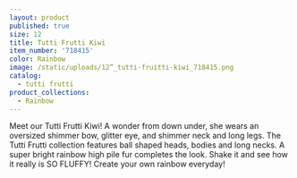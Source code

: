 ```yaml
---
layout: product
published: true
size: 12
title: Tutti Frutti Kiwi
item_number: '718415'
color: Rainbow
image: /static/uploads/12”_tutti-fruitti-kiwi_718415.png
catalog:
  - tutti frutti
product_collections:
  - Rainbow
---
```

Meet our Tutti Frutti Kiwi! A wonder from down under, she wears an oversized shimmer bow, glitter eye, and shimmer neck and long legs. The Tutti Frutti collection features ball shaped heads, bodies and long necks. A super bright rainbow high pile fur completes the look. Shake it and see how it really is SO FLUFFY! Create your own rainbow everyday!
